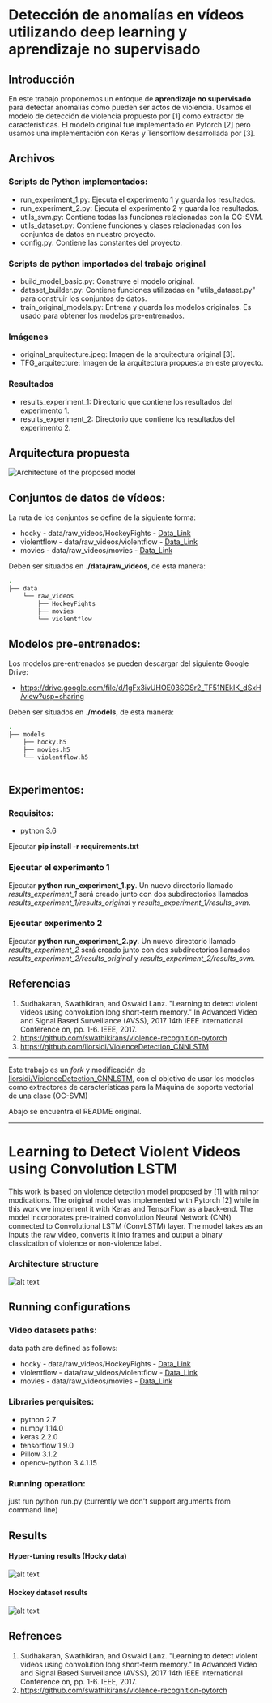 # Detección de anomalías en vídeos utilizando deep learning y aprendizaje no supervisado

## Introducción
En este trabajo proponemos un enfoque de **aprendizaje no supervisado** para detectar anomalías como pueden ser actos de violencia. Usamos el modelo de detección de violencia propuesto por [1] como extractor de características. El modelo original fue implementado en Pytorch [2] pero usamos una implementación con Keras y Tensorflow desarrollada por [3].


## Archivos
### Scripts de Python implementados:
- run_experiment_1.py: Ejecuta el experimento 1 y guarda los resultados.
- run_experiment_2.py: Ejecuta el experimento 2 y guarda los resultados.
- utils_svm.py: Contiene todas las funciones relacionadas con la OC-SVM.
- utils_dataset.py: Contiene funciones y clases relacionadas con los conjuntos de datos en nuestro proyecto.
- config.py: Contiene las constantes del proyecto.

### Scripts de python importados del trabajo original
- build_model_basic.py: Construye el modelo original.
- dataset_builder.py: Contiene funciones utilizadas en "utils_dataset.py" para construir los conjuntos de datos.
- train_original_models.py: Entrena y guarda los modelos originales. Es usado para obtener los modelos pre-entrenados.


### Imágenes
- original_arquitecture.jpeg: Imagen de la arquitectura original [3].
- TFG_arquitecture: Imagen de la arquitectura propuesta en este proyecto.

### Resultados
- results_experiment_1: Directorio que contiene los resultados del experimento 1.
- results_experiment_2: Directorio que contiene los resultados del experimento 2.

## Arquitectura propuesta
![Architecture of the proposed model](https://github.com/jrodriguez98/ViolenceDetection_CNNLSTM/blob/master/images/TFG_architecture.png?raw=True)

## Conjuntos de datos de vídeos:
La ruta de los conjuntos se define de la siguiente forma:
- hocky - data/raw_videos/HockeyFights - [Data_Link](http://academictorrents.com/details/38d9ed996a5a75a039b84cf8a137be794e7cee89/tech)
- violentflow - data/raw_videos/violentflow - [Data_Link](https://www.openu.ac.il/home/hassner/data/violentflows/)
- movies - data/raw_videos/movies - [Data_Link](http://academictorrents.com/details/70e0794e2292fc051a13f05ea6f5b6c16f3d3635)

Deben ser situados en **./data/raw_videos**, de esta manera:

```bash
.
├── data
    └── raw_videos
        ├── HockeyFights
        ├── movies
        └── violentflow      

```

## Modelos pre-entrenados:
Los modelos pre-entrenados se pueden descargar del siguiente Google Drive:
- https://drive.google.com/file/d/1gFx3ivUHOE03SOSr2_TF51NEkIK_dSxH/view?usp=sharing

Deben ser situados en **./models**, de esta manera:

```bash
.
├── models
    ├── hocky.h5
    ├── movies.h5
    └── violentflow.h5
    

```

## Experimentos:
### Requisitos:
- python 3.6

Ejecutar **pip install -r requirements.txt**

### Ejecutar el experimento 1
Ejecutar **python run_experiment_1.py**. Un nuevo directorio llamado *results_experiment_1* será creado junto con dos subdirectorios llamados *results_experiment_1/results_original* y *results_experiment_1/results_svm*.

### Ejecutar experimento 2
Ejecutar **python run_experiment_2.py**. Un nuevo directorio llamado *results_experiment_2* será creado junto con dos subdirectorios llamados *results_experiment_2/results_original* y *results_experiment_2/results_svm*.

## Referencias
1. Sudhakaran, Swathikiran, and Oswald Lanz. "Learning to detect violent videos
using convolution long short-term memory." In Advanced Video and Signal Based
Surveillance (AVSS), 2017 14th IEEE International Conference on, pp. 1-6. IEEE, 2017.
2. https://github.com/swathikirans/violence-recognition-pytorch
3. https://github.com/liorsidi/ViolenceDetection_CNNLSTM

------------------------

Este trabajo es un *fork* y modificación de [liorsidi/ViolenceDetection_CNNLSTM](https://github.com/liorsidi/ViolenceDetection_CNNLSTM), con el objetivo de usar los modelos como extractores de características para la Máquina de soporte vectorial de una clase (OC-SVM)

Abajo se encuentra el README original.

------------------------

# Learning to Detect Violent Videos using Convolution LSTM

This work is based on violence detection model proposed by [1] with minor modications.
The original model was implemented with Pytorch [2] while in this work we implement it with Keras and TensorFlow as a back-end. 
The model incorporates pre-trained convolution Neural Network (CNN) connected to Convolutional LSTM (ConvLSTM) layer.
The model takes as an inputs the raw video, converts it into frames and output a binary classication of violence or non-violence label.

### Architecture structure
![alt text](https://github.com/liorsidi/ViolenceDetection_CNNLSTM/blob/master/images/Architecture.jpeg)


## Running configurations
### Video datasets paths:
data path are defined as follows:
- hocky - data/raw_videos/HockeyFights - [Data_Link](http://academictorrents.com/details/38d9ed996a5a75a039b84cf8a137be794e7cee89/tech)
- violentflow - data/raw_videos/violentflow - [Data_Link](https://www.openu.ac.il/home/hassner/data/violentflows/)
- movies - data/raw_videos/movies - [Data_Link](http://academictorrents.com/details/70e0794e2292fc051a13f05ea6f5b6c16f3d3635)

### Libraries perquisites:
- python 2.7
- numpy 1.14.0
- keras 2.2.0
- tensorflow 1.9.0
- Pillow 3.1.2
- opencv-python 3.4.1.15

### Running operation:
just run python run.py
(currently we don't support arguments from command line)

## Results
#### Hyper-tuning results (Hocky data)
![alt text](https://github.com/liorsidi/ViolenceDetection_CNNLSTM/blob/master/images/hyperparameters_results.JPG)

#### Hockey dataset results
![alt text](https://github.com/liorsidi/ViolenceDetection_CNNLSTM/blob/master/images/Hockey_results.png)

## Refrences
1. Sudhakaran, Swathikiran, and Oswald Lanz. "Learning to detect violent videos
using convolution long short-term memory." In Advanced Video and Signal Based
Surveillance (AVSS), 2017 14th IEEE International Conference on, pp. 1-6. IEEE, 2017.
2. https://github.com/swathikirans/violence-recognition-pytorch
